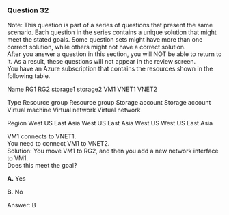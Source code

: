 ### Question 32

Note: This question is part of a series of questions that present the same scenario. Each question in the series contains a unique solution that might meet the stated goals. Some question sets might have more than one correct solution, while others might not have a correct solution.  
After you answer a question in this section, you will NOT be able to return to it. As a result, these questions will not appear in the review screen.  
You have an Azure subscription that contains the resources shown in the following table.

Name
RG1
RG2
storage1
storage2
VM1
VNET1
VNET2

Type
Resource group
Resource group
Storage account
Storage account
Virtual machine
Virtual network
Virtual network

Region
West US
East Asia
West US
East Asia
West US
West US
East Asia

VM1 connects to VNET1.  
You need to connect VM1 to VNET2.  
Solution: You move VM1 to RG2, and then you add a new network interface to VM1.  
Does this meet the goal?

**A.** Yes

**B.** No

Answer: B


